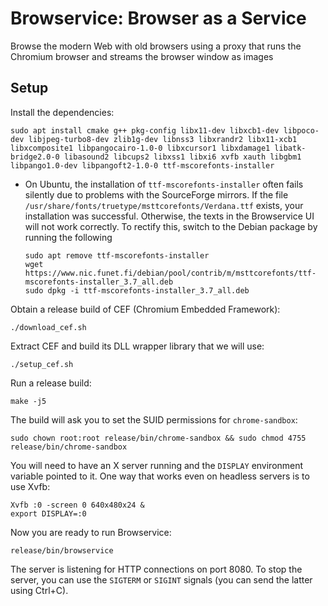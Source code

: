 # Browservice: Browser as a Service
Browse the modern Web with old browsers using a proxy that runs the Chromium browser and streams the browser window as images

## Setup

Install the dependencies:

```
sudo apt install cmake g++ pkg-config libx11-dev libxcb1-dev libpoco-dev libjpeg-turbo8-dev zlib1g-dev libnss3 libxrandr2 libx11-xcb1 libxcomposite1 libpangocairo-1.0-0 libxcursor1 libxdamage1 libatk-bridge2.0-0 libasound2 libcups2 libxss1 libxi6 xvfb xauth libgbm1 libpango1.0-dev libpangoft2-1.0-0 ttf-mscorefonts-installer
```

- On Ubuntu, the installation of `ttf-mscorefonts-installer` often fails silently due to problems with the SourceForge mirrors. If the file `/usr/share/fonts/truetype/msttcorefonts/Verdana.ttf` exists, your installation was successful. Otherwise, the texts in the Browservice UI will not work correctly. To rectify this, switch to the Debian package by running the following

    ```
    sudo apt remove ttf-mscorefonts-installer
    wget https://www.nic.funet.fi/debian/pool/contrib/m/msttcorefonts/ttf-mscorefonts-installer_3.7_all.deb
    sudo dpkg -i ttf-mscorefonts-installer_3.7_all.deb
    ```

Obtain a release build of CEF (Chromium Embedded Framework):

```
./download_cef.sh
```

Extract CEF and build its DLL wrapper library that we will use:

```
./setup_cef.sh
```

Run a release build:

```
make -j5
```

The build will ask you to set the SUID permissions for `chrome-sandbox`:

```
sudo chown root:root release/bin/chrome-sandbox && sudo chmod 4755 release/bin/chrome-sandbox
```

You will need to have an X server running and the `DISPLAY` environment variable pointed to it. One way that works even on headless servers is to use Xvfb:

```
Xvfb :0 -screen 0 640x480x24 &
export DISPLAY=:0
```

Now you are ready to run Browservice:

```
release/bin/browservice
```

The server is listening for HTTP connections on port 8080. To stop the server, you can use the `SIGTERM` or `SIGINT` signals (you can send the latter using Ctrl+C).
